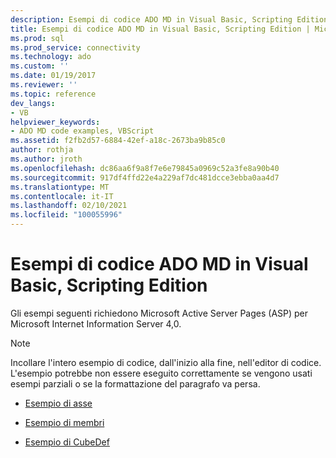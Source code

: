 ```yaml
---
description: Esempi di codice ADO MD in Visual Basic, Scripting Edition
title: Esempi di codice ADO MD in Visual Basic, Scripting Edition | Microsoft Docs
ms.prod: sql
ms.prod_service: connectivity
ms.technology: ado
ms.custom: ''
ms.date: 01/19/2017
ms.reviewer: ''
ms.topic: reference
dev_langs:
- VB
helpviewer_keywords:
- ADO MD code examples, VBScript
ms.assetid: f2fb2d57-6884-42ef-a18c-2673ba9b85c0
author: rothja
ms.author: jroth
ms.openlocfilehash: dc86aa6f9a8f7e6e79845a0969c52a3fe8a90b40
ms.sourcegitcommit: 917df4ffd22e4a229af7dc481dcce3ebba0aa4d7
ms.translationtype: MT
ms.contentlocale: it-IT
ms.lasthandoff: 02/10/2021
ms.locfileid: "100055996"
---
```

# <a name="ado-md-code-examples-in-visual-basic-scripting-edition"></a>Esempi di codice ADO MD in Visual Basic, Scripting Edition
Gli esempi seguenti richiedono Microsoft Active Server Pages (ASP) per Microsoft Internet Information Server 4,0.  
  
> [!NOTE]
>  Incollare l'intero esempio di codice, dall'inizio alla fine, nell'editor di codice. L'esempio potrebbe non essere eseguito correttamente se vengono usati esempi parziali o se la formattazione del paragrafo va persa.  
  
-   [Esempio di asse](./axis-example-vbscript.md)  
  
-   [Esempio di membri](./members-example-vbscript.md)  
  
-   [Esempio di CubeDef](./cubedef-example-vbscript.md)